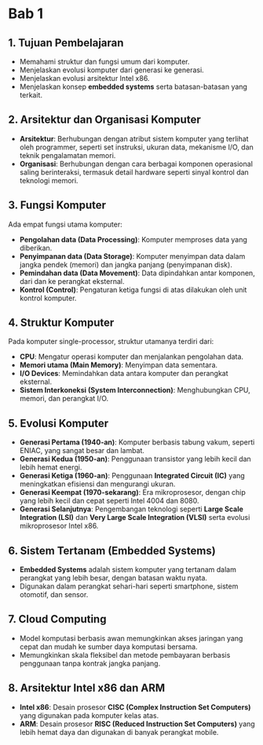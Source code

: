# Bab 1

## 1. Tujuan Pembelajaran

- Memahami struktur dan fungsi umum dari komputer.
- Menjelaskan evolusi komputer dari generasi ke generasi.
- Menjelaskan evolusi arsitektur Intel x86.
- Menjelaskan konsep **embedded systems** serta batasan-batasan yang terkait.

## 2. Arsitektur dan Organisasi Komputer

- **Arsitektur**: Berhubungan dengan atribut sistem komputer yang terlihat oleh programmer, seperti set instruksi, ukuran data, mekanisme I/O, dan teknik pengalamatan memori.
- **Organisasi**: Berhubungan dengan cara berbagai komponen operasional saling berinteraksi, termasuk detail hardware seperti sinyal kontrol dan teknologi memori.

## 3. Fungsi Komputer

Ada empat fungsi utama komputer:

- **Pengolahan data (Data Processing)**: Komputer memproses data yang diberikan.
- **Penyimpanan data (Data Storage)**: Komputer menyimpan data dalam jangka pendek (memori) dan jangka panjang (penyimpanan disk).
- **Pemindahan data (Data Movement)**: Data dipindahkan antar komponen, dari dan ke perangkat eksternal.
- **Kontrol (Control)**: Pengaturan ketiga fungsi di atas dilakukan oleh unit kontrol komputer.

## 4. Struktur Komputer

Pada komputer single-processor, struktur utamanya terdiri dari:

- **CPU**: Mengatur operasi komputer dan menjalankan pengolahan data.
- **Memori utama (Main Memory)**: Menyimpan data sementara.
- **I/O Devices**: Memindahkan data antara komputer dan perangkat eksternal.
- **Sistem Interkoneksi (System Interconnection)**: Menghubungkan CPU, memori, dan perangkat I/O.

## 5. Evolusi Komputer

- **Generasi Pertama (1940-an)**: Komputer berbasis tabung vakum, seperti ENIAC, yang sangat besar dan lambat.
- **Generasi Kedua (1950-an)**: Penggunaan transistor yang lebih kecil dan lebih hemat energi.
- **Generasi Ketiga (1960-an)**: Penggunaan **Integrated Circuit (IC)** yang meningkatkan efisiensi dan mengurangi ukuran.
- **Generasi Keempat (1970-sekarang)**: Era mikroprosesor, dengan chip yang lebih kecil dan cepat seperti Intel 4004 dan 8080.
- **Generasi Selanjutnya**: Pengembangan teknologi seperti **Large Scale Integration (LSI)** dan **Very Large Scale Integration (VLSI)** serta evolusi mikroprosesor Intel x86.

## 6. Sistem Tertanam (Embedded Systems)

- **Embedded Systems** adalah sistem komputer yang tertanam dalam perangkat yang lebih besar, dengan batasan waktu nyata.
- Digunakan dalam perangkat sehari-hari seperti smartphone, sistem otomotif, dan sensor.

## 7. Cloud Computing

- Model komputasi berbasis awan memungkinkan akses jaringan yang cepat dan mudah ke sumber daya komputasi bersama.
- Memungkinkan skala fleksibel dan metode pembayaran berbasis penggunaan tanpa kontrak jangka panjang.

## 8. Arsitektur Intel x86 dan ARM

- **Intel x86**: Desain prosesor **CISC (Complex Instruction Set Computers)** yang digunakan pada komputer kelas atas.
- **ARM**: Desain prosesor **RISC (Reduced Instruction Set Computers)** yang lebih hemat daya dan digunakan di banyak perangkat mobile.
